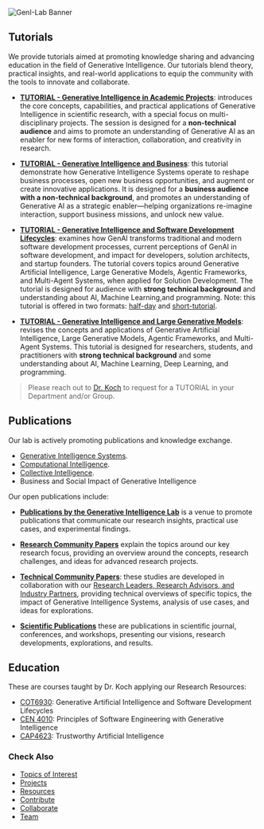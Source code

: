 ![GenI-Lab Banner](./images/genilab-banner.png)


## Tutorials

We provide tutorials aimed at promoting knowledge sharing and advancing education in the field of Generative Intelligence. Our tutorials blend theory, practical insights, and real-world applications to equip the community with the tools to innovate and collaborate.

* [**TUTORIAL - Generative Intelligence in Academic Projects**](./pdfs/TUTORIAL%20Generative%20Intelligence%20in%20Academic%20Projects.pdf): introduces the core concepts, capabilities, and practical applications of Generative Intelligence in scientific research, with a special focus on multi-disciplinary projects. The session is designed for a **non-technical audience** and aims to promote an understanding of Generative AI as an enabler for new forms of interaction, collaboration, and creativity in research. 

* [**TUTORIAL - Generative Intelligence and Business**](./pdfs/TUTORIAL%20Generative%20Intelligence%20and%20Business%20.pdf): this tutorial demonstrate how Generative Intelligence Systems operate to reshape business processes, open new business opportunities, and augment or create innovative applications. It is designed for a **business audience with a non-technical background**, and promotes an understanding of Generative AI as a strategic enabler—helping organizations re-imagine interaction, support business missions, and unlock new value.

* [**TUTORIAL - Generative Intelligence and Software Development Lifecycles**](./pdfs/TUTORIAL%20Generative%20Intelligence%20and%20Software%20Development%20Lifecycles.pdf): examines how GenAI transforms traditional and modern software development processes, current perceptions of GenAI in software development, and impact for developers, solution architects, and startup founders. The tutorial covers topics around Generative Artificial Intelligence, Large Generative Models, Agentic Frameworks, and Multi-Agent Systems, when applied for Solution Development. The tutorial is designed for audience with **strong technical background** and  understanding about AI, Machine Learning,and programming. Note: this tutorial is offered in two formats: [half-day](./pdfs/TUTORIAL%20Generative%20Intelligence%20and%20Business%20.pdf) and [short-tutorial](./pdfs/TUTORIAL%20Generative%20Intelligence%20and%20SDLC%20(SHORT).pdf).

* [**TUTORIAL - Generative Intelligence and Large Generative Models**](./pdfs/TUTORIAL%20Generative%20AI%20and%20Large%20Generative%20Models.pdf): revises the concepts and applications of Generative Artificial Intelligence, Large Generative Models, Agentic Frameworks, and Multi-Agent Systems. This tutorial is designed for researchers, students, and practitioners with **strong technical background** and some understanding about AI, Machine Learning, Deep Learning, and programming.


> Please reach out to [Dr. Koch](https://www.fau.edu/engineering/directory/faculty/koch/) to request for a TUTORIAL in your Department and/or Group.


## Publications

Our lab is actively promoting publications and knowledge exchange.

* [Generative Intelligence Systems](https://medium.com/generative-intelligence-lab/generative-intelligence-systems-concepts-and-research-opportunities-0740b1b5c7eb).
* [Computational Intelligence](https://medium.com/generative-intelligence-lab/computational-intelligence-concepts-and-research-opportunities-c32d4a65eddb).
* [Collective Intelligence](https://medium.com/generative-intelligence-lab/collective-intelligence-concepts-and-research-opportunities-6130ef044114). 
* Business and Social Impact of Generative Intelligence

Our open publications include:

* [**Publications by the Generative Intelligence Lab**](https://medium.com/generative-intelligence-lab) is a venue to promote publications that communicate our research insights, practical use cases, and experimental findings.

* [**Research Community Papers**](https://medium.com/generative-intelligence-lab/community-papers-series-ebacc91b47ea) explain the topics around our key research focus, providing an overview around the concepts, research challenges, and ideas for advanced research projects.

* [**Technical Community Papers**](https://medium.com/generative-intelligence-lab/technical-community-papers-bfbeda14d207): these studies are developed in collaboration with our [Research Leaders, Research Advisors, and Industry Partners](./people.html), providing technical overviews of specific topics, the impact of Generative Intelligence Systems, analysis of use cases, and ideas for explorations.

* [**Scientific Publications**](https://scholar.google.com/citations?hl=en&user=-jD2UDsAAAAJ&view_op=list_works&sortby=pubdate) these are publications in scientific journal, conferences, and workshops, presenting our visions, research developments, explorations, and results.


## Education

These are courses taught by Dr. Koch applying  our Research Resources:

* [COT6930](https://fau.simplesyllabus.com/en-US/doc/nre6c4z6g/Spring-2025-1-Full-Term-COT-6930-001-Topics-in-Computer-Science?mode=view): Generative Artificial Intelligence and Software Development Lifecycles
* [CEN 4010](https://fau.simplesyllabus.com/doc/yolipf0x2/Spring-2025-1-Full-Term-CEN-4010-001-Prin-Software-Engineering?mode=view): Principles of Software Engineering with Generative Intelligence
* [CAP4623](https://fau.simplesyllabus.com/en-US/doc/h6c9776hw/Fall-2024-1-Full-Term-CAP-4623-001-?mode=view): Trustworthy Artificial Intelligence


### Check Also
* [Topics of Interest](./projects.md#topics-of-interest)
* [Projects](./projects.md)
* [Resources](./projects.md#resources) 
* [Contribute](./contribute.md)
* [Collaborate](./collaborate.md)
* [Team](./people.html)
 
